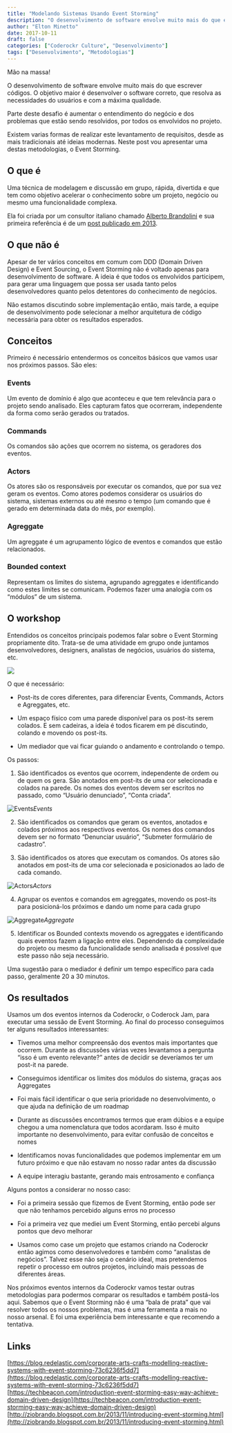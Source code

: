 ```yaml
---
title: "Modelando Sistemas Usando Event Storming"
description: "O desenvolvimento de software envolve muito mais do que escrever códigos. O objetivo maior é desenvolver o software correto, que resolva as necessidades do usuários e com a máxima qualidade..."
author: "Elton Minetto"
date: 2017-10-11
draft: false
categories: ["Coderockr Culture", "Desenvolvimento"]
tags: ["Desenvolvimento", "Metodologias"]
---
```


Mão na massa!

O desenvolvimento de software envolve muito mais do que escrever códigos. O objetivo maior é desenvolver o software correto, que resolva as necessidades do usuários e com a máxima qualidade.

Parte deste desafio é aumentar o entendimento do negócio e dos problemas que estão sendo resolvidos, por todos os envolvidos no projeto.

Existem varias formas de realizar este levantamento de requisitos, desde as mais tradicionais até ideias modernas. Neste post vou apresentar uma destas metodologias, o Event Storming.

## O que é

Uma técnica de modelagem e discussão em grupo, rápida, divertida e que tem como objetivo acelerar o conhecimento sobre um projeto, negócio ou mesmo uma funcionalidade complexa.

Ela foi criada por um consultor italiano chamado [Alberto Brandolini](https://www.linkedin.com/in/brando/) e sua primeira referência é de um [post publicado em 2013](http://ziobrando.blogspot.com.br/2013/11/introducing-event-storming.html).

## O que não é

Apesar de ter vários conceitos em comum com DDD (Domain Driven Design) e Event Sourcing, o Event Storming não é voltado apenas para desenvolvimento de software. A ideia é que todos os envolvidos participem, para gerar uma linguagem que possa ser usada tanto pelos desenvolvedores quanto pelos detentores do conhecimento de negócios.

Não estamos discutindo sobre implementação então, mais tarde, a equipe de desenvolvimento pode selecionar a melhor arquitetura de código necessária para obter os resultados esperados.

## Conceitos

Primeiro é necessário entendermos os conceitos básicos que vamos usar nos próximos passos. São eles:

### Events

Um evento de domínio é algo que aconteceu e que tem relevância para o projeto sendo analisado. Eles capturam fatos que ocorreram, independente da forma como serão gerados ou tratados.

### Commands

Os comandos são ações que ocorrem no sistema, os geradores dos eventos.

### Actors

Os atores são os responsáveis por executar os comandos, que por sua vez geram os eventos. Como atores podemos considerar os usuários do sistema, sistemas externos ou até mesmo o tempo (um comando que é gerado em determinada data do mês, por exemplo).

### Agreggate

Um agreggate é um agrupamento lógico de eventos e comandos que estão relacionados.

### Bounded context

Representam os limites do sistema, agrupando agreggates e identificando como estes limites se comunicam. Podemos fazer uma analogia com os “módulos” de um sistema.

## O workshop

Entendidos os conceitos principais podemos falar sobre o Event Storming propriamente dito. Trata-se de uma atividade em grupo onde juntamos desenvolvedores, designers, analistas de negócios, usuários do sistema, etc.

![](https://cdn-images-1.medium.com/max/6528/1*BzPZVpXJVDDXFuNlknwXEg.jpeg)

O que é necessário:

* Post-its de cores diferentes, para diferenciar Events, Commands, Actors e Agreggates, etc.

* Um espaço físico com uma parede disponível para os post-its serem colados. E sem cadeiras, a ideia é todos ficarem em pé discutindo, colando e movendo os post-its.

* Um mediador que vai ficar guiando o andamento e controlando o tempo.

Os passos:

1. São identificados os eventos que ocorrem, independente de ordem ou de quem os gera. São anotados em post-its de uma cor selecionada e colados na parede. Os nomes dos eventos devem ser escritos no passado, como “Usuário denunciado”, “Conta criada”.

![Events](https://cdn-images-1.medium.com/max/4896/1*fqvkmy2y2g7DYOVwoIad0w.jpeg)*Events*

2. São identificados os comandos que geram os eventos, anotados e colados próximos aos respectivos eventos. Os nomes dos comandos devem ser no formato “Denunciar usuário”, “Submeter formulário de cadastro”.

3. São identificados os atores que executam os comandos. Os atores são anotados em post-its de uma cor selecionada e posicionados ao lado de cada comando.

![Actors](https://cdn-images-1.medium.com/max/6528/1*bx_T0Ku7FkDEw-Uee0Sf5g.jpeg)*Actors*

4. Agrupar os eventos e comandos em agreggates, movendo os post-its para posicioná-los próximos e dando um nome para cada grupo

![Aggregate](https://cdn-images-1.medium.com/max/6528/1*AQvNMrDUcgb9ZLXw59qf9Q.jpeg)*Aggregate*

5. Identificar os Bounded contexts movendo os agreggates e identificando quais eventos fazem a ligação entre eles. Dependendo da complexidade do projeto ou mesmo da funcionalidade sendo analisada é possível que este passo não seja necessário.

Uma sugestão para o mediador é definir um tempo específico para cada passo, geralmente 20 a 30 minutos.

## Os resultados

Usamos um dos eventos internos da Coderockr, o Coderock Jam, para executar uma sessão de Event Storming. Ao final do processo conseguimos ter alguns resultados interessantes:

* Tivemos uma melhor compreensão dos eventos mais importantes que ocorrem. Durante as discussões várias vezes levantamos a pergunta “isso é um evento relevante?” antes de decidir se deveríamos ter um post-it na parede.

* Conseguimos identificar os limites dos módulos do sistema, graças aos Aggregates

* Foi mais fácil identificar o que seria prioridade no desenvolvimento, o que ajuda na definição de um roadmap

* Durante as discussões encontramos termos que eram dúbios e a equipe chegou a uma nomenclatura que todos acordaram. Isso é muito importante no desenvolvimento, para evitar confusão de conceitos e nomes

* Identificamos novas funcionalidades que podemos implementar em um futuro próximo e que não estavam no nosso radar antes da discussão

* A equipe interagiu bastante, gerando mais entrosamento e confiança

Alguns pontos a considerar no nosso caso:

* Foi a primeira sessão que fizemos de Event Storming, então pode ser que não tenhamos percebido alguns erros no processo

* Foi a primeira vez que mediei um Event Storming, então percebi alguns pontos que devo melhorar

* Usamos como case um projeto que estamos criando na Coderockr então agimos como desenvolvedores e também como “analistas de negócios”. Talvez esse não seja o cenário ideal, mas pretendemos repetir o processo em outros projetos, incluindo mais pessoas de diferentes áreas.

Nos próximos eventos internos da Coderockr vamos testar outras metodologias para podermos comparar os resultados e também postá-los aqui. Sabemos que o Event Storming não é uma “bala de prata” que vai resolver todos os nossos problemas, mas é uma ferramenta a mais no nosso arsenal. E foi uma experiência bem interessante e que recomendo a tentativa.

## Links

[https://blog.redelastic.com/corporate-arts-crafts-modelling-reactive-systems-with-event-storming-73c6236f5dd7](https://blog.redelastic.com/corporate-arts-crafts-modelling-reactive-systems-with-event-storming-73c6236f5dd7)
[https://techbeacon.com/introduction-event-storming-easy-way-achieve-domain-driven-design](https://techbeacon.com/introduction-event-storming-easy-way-achieve-domain-driven-design)
[http://ziobrando.blogspot.com.br/2013/11/introducing-event-storming.html](http://ziobrando.blogspot.com.br/2013/11/introducing-event-storming.html)
